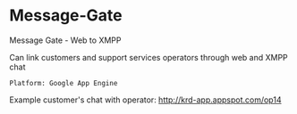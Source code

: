 # Message-Gate
Message Gate - Web to XMPP

Can link customers and support services operators through web and XMPP chat

`Platform: Google App Engine`

Example customer's chat with operator: http://krd-app.appspot.com/op14
